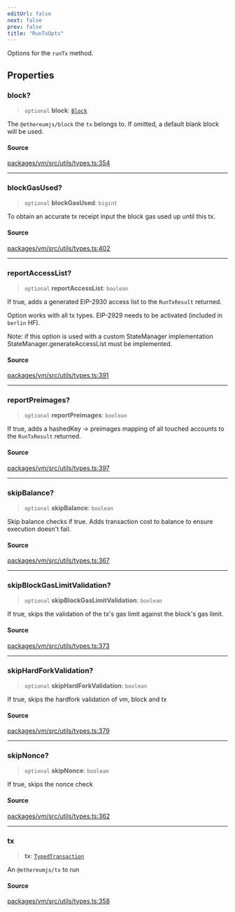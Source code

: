 ```yaml
---
editUrl: false
next: false
prev: false
title: "RunTxOpts"
---
```


Options for the `runTx` method.

## Properties

### block?

> `optional` **block**: [`Block`](/reference/tevm/block/classes/block/)

The `@ethereumjs/block` the `tx` belongs to.
If omitted, a default blank block will be used.

#### Source

[packages/vm/src/utils/types.ts:354](https://github.com/evmts/tevm-monorepo/blob/main/packages/vm/src/utils/types.ts#L354)

***

### blockGasUsed?

> `optional` **blockGasUsed**: `bigint`

To obtain an accurate tx receipt input the block gas used up until this tx.

#### Source

[packages/vm/src/utils/types.ts:402](https://github.com/evmts/tevm-monorepo/blob/main/packages/vm/src/utils/types.ts#L402)

***

### reportAccessList?

> `optional` **reportAccessList**: `boolean`

If true, adds a generated EIP-2930 access list
to the `RunTxResult` returned.

Option works with all tx types. EIP-2929 needs to
be activated (included in `berlin` HF).

Note: if this option is used with a custom StateManager implementation
StateManager.generateAccessList must be implemented.

#### Source

[packages/vm/src/utils/types.ts:391](https://github.com/evmts/tevm-monorepo/blob/main/packages/vm/src/utils/types.ts#L391)

***

### reportPreimages?

> `optional` **reportPreimages**: `boolean`

If true, adds a hashedKey -> preimages mapping of all touched accounts
to the `RunTxResult` returned.

#### Source

[packages/vm/src/utils/types.ts:397](https://github.com/evmts/tevm-monorepo/blob/main/packages/vm/src/utils/types.ts#L397)

***

### skipBalance?

> `optional` **skipBalance**: `boolean`

Skip balance checks if true. Adds transaction cost to balance to ensure execution doesn't fail.

#### Source

[packages/vm/src/utils/types.ts:367](https://github.com/evmts/tevm-monorepo/blob/main/packages/vm/src/utils/types.ts#L367)

***

### skipBlockGasLimitValidation?

> `optional` **skipBlockGasLimitValidation**: `boolean`

If true, skips the validation of the tx's gas limit
against the block's gas limit.

#### Source

[packages/vm/src/utils/types.ts:373](https://github.com/evmts/tevm-monorepo/blob/main/packages/vm/src/utils/types.ts#L373)

***

### skipHardForkValidation?

> `optional` **skipHardForkValidation**: `boolean`

If true, skips the hardfork validation of vm, block
and tx

#### Source

[packages/vm/src/utils/types.ts:379](https://github.com/evmts/tevm-monorepo/blob/main/packages/vm/src/utils/types.ts#L379)

***

### skipNonce?

> `optional` **skipNonce**: `boolean`

If true, skips the nonce check

#### Source

[packages/vm/src/utils/types.ts:362](https://github.com/evmts/tevm-monorepo/blob/main/packages/vm/src/utils/types.ts#L362)

***

### tx

> **tx**: [`TypedTransaction`](/reference/tevm/tx/type-aliases/typedtransaction/)

An `@ethereumjs/tx` to run

#### Source

[packages/vm/src/utils/types.ts:358](https://github.com/evmts/tevm-monorepo/blob/main/packages/vm/src/utils/types.ts#L358)
